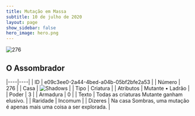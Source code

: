 ```yaml
---
title: Mutação em Massa
subtitle: 10 de julho de 2020
layout: page
show_sidebar: false
hero_image: hero.png
---
```


![276](https://cdn.keyforgegame.com/media/card_front/pt/479_276_QCRW6RRF7238_pt.png)

## O Assombrador

|----|----|
| ID | e09c3ee0-2a44-4bed-a04b-05bf2bfe2a53 |
| Número | 276 |
| Casa | ![Shadows](https://archonarcana.com/images/thumb/e/ee/Shadows.png/22px-Shadows.png "Sombras") |
| Tipo | Criatura |
| Atributos | Mutante • Ladrão |
| Poder | 3 |
| Armadura | 0 |
| Texto | Todas as criaturas Mutante ganham  elusivo. |
| Raridade | Incomum |
| Dizeres | Na casa Sombras, uma mutação é apenas  mais uma coisa a ser explorada. |
